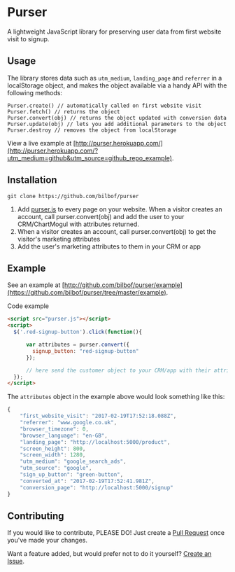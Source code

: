 # Purser

A lightweight JavaScript library for preserving user data from first website visit to signup.

## Usage

The library stores data such as `utm_medium`, `landing_page` and `referrer` in a localStorage object, and makes the object available via a handy API with the following methods:

```
Purser.create() // automatically called on first website visit
Purser.fetch() // returns the object
Purser.convert(obj) // returns the object updated with conversion data
Purser.update(obj) // lets you add additional parameters to the object
Purser.destroy // removes the object from localStorage
```

View a live example at [http://purser.herokuapp.com/](http://purser.herokuapp.com/?utm_medium=github&utm_source=github_repo_example).

## Installation

```
git clone https://github.com/bilbof/purser
```

1. Add [purser.js](https://github.com/bilbof/purser/blob/master/purser.js) to every page on your website. When a visitor creates an account, call purser.convert(obj) and add the user to your CRM/ChartMogul with attributes returned.
2. When a visitor creates an account, call purser.convert(obj) to get the visitor's marketing attributes
3. Add the user's marketing attributes to them in your CRM or app

## Example

See an example at [http://github.com/bilbof/purser/example](https://github.com/bilbof/purser/tree/master/example).

Code example

```html
<script src="purser.js"></script>
<script>
  $('.red-signup-button').click(function(){

      var attributes = purser.convert({
        signup_button: "red-signup-button"
      });

      // here send the customer object to your CRM/app with their attributes
  });
</script>
```

The `attributes` object in the example above would look something like this:

```js
{
	"first_website_visit": "2017-02-19T17:52:18.088Z",
	"referrer": "www.google.co.uk",
	"browser_timezone": 0,
	"browser_language": "en-GB",
	"landing_page": "http://localhost:5000/product",
	"screen_height": 800,
	"screen_width": 1280,
	"utm_medium": "google_search_ads",
	"utm_source": "google",
	"sign_up_button": "green-button",
	"converted_at": "2017-02-19T17:52:41.981Z",
	"conversion_page": "http://localhost:5000/signup"
}
```

## Contributing

If you would like to contribute, PLEASE DO! Just create a [Pull Request](https://github.com/bilbof/purser/compare) once you've made your changes.

Want a feature added, but would prefer not to do it yourself? [Create an Issue](https://github.com/bilbof/purser/issues/new).
